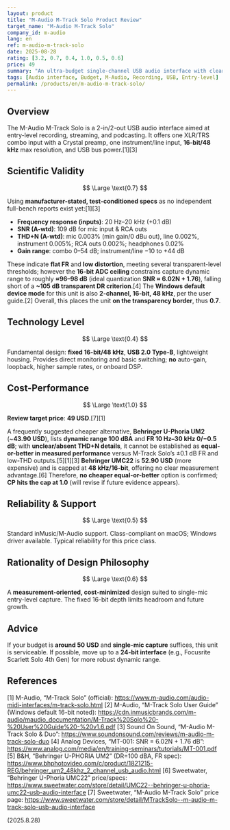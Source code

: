 ```yaml
---
layout: product
title: "M-Audio M-Track Solo Product Review"
target_name: "M-Audio M-Track Solo"
company_id: m-audio
lang: en
ref: m-audio-m-track-solo
date: 2025-08-28
rating: [3.2, 0.7, 0.4, 1.0, 0.5, 0.6]
price: 49
summary: "An ultra-budget single-channel USB audio interface with clear, transparent-leaning specs in parts but a hard 16-bit ceiling."
tags: [Audio interface, Budget, M-Audio, Recording, USB, Entry-level]
permalink: /products/en/m-audio-m-track-solo/
---
```

## Overview

The M-Audio M-Track Solo is a 2-in/2-out USB audio interface aimed at entry-level recording, streaming, and podcasting. It offers one XLR/TRS combo input with a Crystal preamp, one instrument/line input, **16-bit/48 kHz** max resolution, and USB bus power.[1][3]

## Scientific Validity

$$ \Large \text{0.7} $$

Using **manufacturer-stated, test-conditioned specs** as no independent full-bench reports exist yet:[1][3]

- **Frequency response (inputs)**: 20 Hz–20 kHz (+0.1 dB)  
- **SNR (A-wtd)**: 109 dB for mic input & RCA outs  
- **THD+N (A-wtd)**: mic 0.003% (min gain/0 dBu out), line 0.002%, instrument 0.005%; RCA outs 0.002%; headphones 0.02%  
- **Gain range**: combo 0–54 dB; instrument/line −10 to +44 dB

These indicate **flat FR** and **low distortion**, meeting several transparent-level thresholds; however the **16-bit ADC ceiling** constrains capture dynamic range to roughly **≈96–98 dB** (ideal quantization **SNR ≈ 6.02N + 1.76**), falling short of a **~105 dB transparent DR criterion**.[4] The **Windows default device mode** for this unit is also **2-channel, 16-bit, 48 kHz**, per the user guide.[2] Overall, this places the unit **on the transparency border**, thus **0.7**.

## Technology Level

$$ \Large \text{0.4} $$

Fundamental design: **fixed 16-bit/48 kHz**, **USB 2.0 Type-B**, lightweight housing. Provides direct monitoring and basic switching; **no** auto-gain, loopback, higher sample rates, or onboard DSP.

## Cost-Performance

$$ \Large \text{1.0} $$

**Review target price**: **49 USD**.[7][1]

A frequently suggested cheaper alternative, **Behringer U-Phoria UM2** (~**43.90 USD**), lists **dynamic range 100 dBA** and **FR 10 Hz–30 kHz 0/−0.5 dB**; with **unclear/absent THD+N details**, it cannot be established as **equal-or-better in measured performance** versus M-Track Solo’s ±0.1 dB FR and low-THD outputs.[5][1][3] **Behringer UMC22** is **52.90 USD** (more expensive) and is capped at **48 kHz/16-bit**, offering no clear measurement advantage.[6] Therefore, **no cheaper equal-or-better** option is confirmed; **CP hits the cap at 1.0** (will revise if future evidence appears).

## Reliability & Support

$$ \Large \text{0.5} $$

Standard inMusic/M-Audio support. Class-compliant on macOS; Windows driver available. Typical reliability for this price class.

## Rationality of Design Philosophy

$$ \Large \text{0.6} $$

A **measurement-oriented, cost-minimized** design suited to single-mic entry-level capture. The fixed 16-bit depth limits headroom and future growth.

## Advice

If your budget is **around 50 USD** and **single-mic capture** suffices, this unit is serviceable. If possible, move up to a **24-bit interface** (e.g., Focusrite Scarlett Solo 4th Gen) for more robust dynamic range.

## References

[1] M-Audio, “M-Track Solo” (official): https://www.m-audio.com/audio-midi-interfaces/m-track-solo.html
[2] M-Audio, “M-Track Solo User Guide” (Windows default 16-bit noted): https://cdn.inmusicbrands.com/m-audio/maudio_documentation/M-Track%20Solo%20-%20User%20Guide%20-%20v1.6.pdf
[3] Sound On Sound, “M-Audio M-Track Solo & Duo”: https://www.soundonsound.com/reviews/m-audio-m-track-solo-duo
[4] Analog Devices, “MT-001: SNR = 6.02N + 1.76 dB”: https://www.analog.com/media/en/training-seminars/tutorials/MT-001.pdf
[5] B&H, “Behringer U-PHORIA UM2” (DR=100 dBA, FR spec): https://www.bhphotovideo.com/c/product/1821215-REG/behringer_um2_48khz_2_channel_usb_audio.html
[6] Sweetwater, “Behringer U-Phoria UMC22” price/specs: https://www.sweetwater.com/store/detail/UMC22--behringer-u-phoria-umc22-usb-audio-interface
[7] Sweetwater, “M-Audio M-Track Solo” price page: https://www.sweetwater.com/store/detail/MTrackSolo--m-audio-m-track-solo-usb-audio-interface

(2025.8.28)

